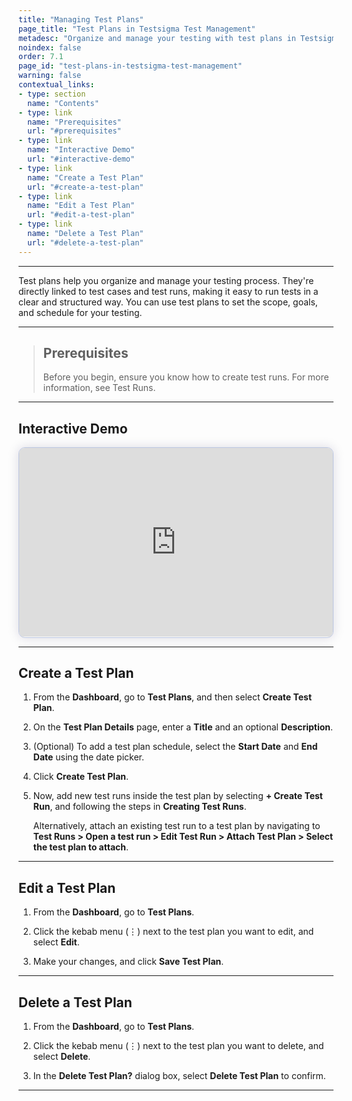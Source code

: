```yaml
---
title: "Managing Test Plans"
page_title: "Test Plans in Testsigma Test Management"
metadesc: "Organize and manage your testing with test plans in Testsigma Test Management | Set the scope, goals, and schedules to run/track test plans clearly and efficiently."
noindex: false
order: 7.1
page_id: "test-plans-in-testsigma-test-management"
warning: false
contextual_links:
- type: section
  name: "Contents"
- type: link
  name: "Prerequisites"
  url: "#prerequisites"
- type: link
  name: "Interactive Demo"
  url: "#interactive-demo"
- type: link
  name: "Create a Test Plan"
  url: "#create-a-test-plan"
- type: link
  name: "Edit a Test Plan"
  url: "#edit-a-test-plan"
- type: link
  name: "Delete a Test Plan"
  url: "#delete-a-test-plan"  
---
```


---

Test plans help you organize and manage your testing process. They're directly linked to test cases and test runs, making it easy to run tests in a clear and structured way. You can use test plans to set the scope, goals, and schedule for your testing.

---

> ## **Prerequisites**
> 
> Before you begin, ensure you know how to create test runs. For more information, see Test Runs.

---

## **Interactive Demo**

<div>
  <script async src="https://js.storylane.io/js/v2/storylane.js"></script>
  <div class="sl-embed" style="position:relative;padding-bottom:calc(55.44% + 25px);width:100%;height:0;transform:scale(1)">
    <iframe loading="lazy" class="sl-demo" src="https://app.storylane.io/demo/exd5htjd5mvo?embed=inline" name="sl-embed" allow="fullscreen" allowfullscreen style="position:absolute;top:0;left:0;width:100%!important;height:100%!important;border:1px solid rgba(63,95,172,0.35);box-shadow: 0px 0px 18px rgba(26, 19, 72, 0.15);border-radius:10px;box-sizing:border-box;"></iframe>
  </div>
</div>

---

## **Create a Test Plan** 

1. From the **Dashboard**, go to **Test Plans**, and then select **Create Test Plan**.

2. On the **Test Plan Details** page, enter a **Title** and an optional **Description**.

3. (Optional) To add a test plan schedule, select the **Start Date** and **End Date** using the date picker.

4. Click **Create Test Plan**.

5. Now, add new test runs inside the test plan by selecting **+ Create Test Run**, and following the steps in **Creating Test Runs**.

   Alternatively, attach an existing test run to a test plan by navigating to **Test Runs > Open a test run > Edit Test Run > Attach Test Plan > Select the test plan to attach**.

---

## **Edit a Test Plan**

1. From the **Dashboard**, go to **Test Plans**.

2. Click the kebab menu (⋮) next to the test plan you want to edit, and select **Edit**.

3. Make your changes, and click **Save Test Plan**.

---

## **Delete a Test Plan**

1. From the **Dashboard**, go to **Test Plans**.

2. Click the kebab menu (⋮) next to the test plan you want to delete, and select **Delete**.

3. In the **Delete Test Plan?** dialog box, select **Delete Test Plan** to confirm.

---